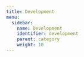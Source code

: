 ```yaml
---
title: Development
menu:
  sidebar:
    name: Development
    identifier: development
    parent: category
    weight: 10
---
```

